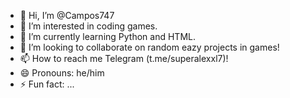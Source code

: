 - 👋 Hi, I’m @Campos747
- 👀 I’m interested in coding games.
- 🌱 I’m currently learning Python and HTML.
- 💞️ I’m looking to collaborate on random eazy projects in games!
- 📫 How to reach me Telegram (t.me/superalexxl7)!
- 😄 Pronouns: he/him
- ⚡ Fun fact: ...

<!---
Campos747/Campos747 is a ✨ special ✨ repository because its `README.md` (this file) appears on your GitHub profile.
You can click the Preview link to take a look at your changes.
--->

